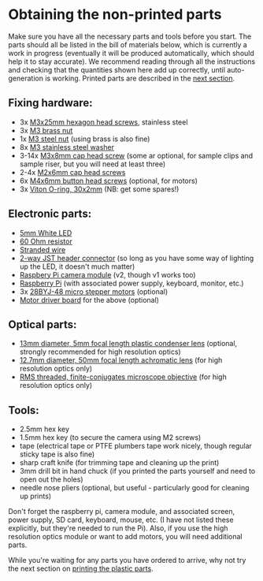 # Obtaining the non-printed parts
Make sure you have all the necessary parts and tools before you start.  The parts should all be listed in the bill of materials below, which is currently a work in progress (eventually it will be produced automatically, which should help it to stay accurate).  We recommend reading through all the instructions and checking that the quantities shown here add up correctly, until auto-generation is working.  Printed parts are described in the [next section](./0_printing.md).

## Fixing hardware:
*   3x [M3x25mm hexagon head screws](./parts/fixings/m3x25mm_hexagonhead_screw.md), stainless steel
*   3x [M3 brass nut](./parts/fixings/m3_brass_nut.md)
*   1x [M3 steel nut](./parts/fixings/m3_steel_nut.md) (using brass is also fine)
*   8x [M3 stainless steel washer](./parts/fixings/m3_washer.md)
*   3-14x [M3x8mm cap head screw](./parts/fixings/m3x8mm_caphead_screw.md) (some ar optional, for sample clips and sample riser, but you will need at least three)
*   2-4x [M2x6mm cap head screws](./parts/fixings/m2x6mm_caphead_screw.md) 
*   6x [M4x6mm button head screws](./parts/fixings/m4x6mm_buttonhead_screw.md) (optional, for motors)
*   3x [Viton O-ring, 30x2mm](./parts/fixings/viton_o_ring_30mm_inner_diameter_2mm_cross_section.md) (NB: get some spares!)

## Electronic parts:
*   [5mm White LED](./parts/electronics/white_led.md)
*   [60 Ohm resistor](./parts/electronics/60_ohm_resistor.md)
*   [Stranded wire](./parts/electronics/stranded_wire.md)
*   [2-way JST header connector](./parts/electronics/2_way_jst_header.md) (so long as you have some way of lighting up the LED, it doesn't much matter)
*   [Raspbery Pi camera module](./parts/electronics/raspberry_pi_camera.md) (v2, though v1 works too)
*   [Raspberry Pi](./parts/electronics/raspberry_pi.md) (with associated power supply, keyboard, monitor, etc.)
*   3x [28BYJ-48 micro stepper motors](./parts/electronics/micro_geared_stepper.md) (optional)
*   [Motor driver board](./parts/electronics/sangaboard.md) for the above (optional)

## Optical parts:
*   [13mm diameter, 5mm focal length plastic condenser lens](./parts/optics/condenser_lens.md) (optional, strongly recommended for high resolution optics)
*   [12.7mm diameter, 50mm focal length achromatic lens](./parts/optics/tube_lens.md) (for high resolution optics only)
*   [RMS threaded, finite-conjugates microscope objective](./parts/optics/microscope_objective.md) (for high resolution optics only)

## Tools:
*   2.5mm hex key
*   1.5mm hex key (to secure the camera using M2 screws)
*   tape (electrical tape or PTFE plumbers tape work nicely, though regular sticky tape is also fine)
*   sharp craft knife (for trimming tape and cleaning up the print)
*   3mm drill bit in hand chuck (if you printed the parts yourself and need to open out the holes)
*   needle nose pliers (optional, but useful - particularly good for cleaning up prints)

Don't forget the raspberry pi, camera module, and associated screen, power supply, SD card, keyboard, mouse, etc. (I have not listed these explicitly, but they're needed to run the Pi). Also, if you use the high resolution optics module or want to add motors, you will need additional parts.

While you're waiting for any parts you have ordered to arrive, why not try the next section on [printing the plastic parts](./0_printing.md).